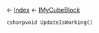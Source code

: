 ← [Index](Api-Index) ← [IMyCubeBlock](VRage.Game.ModAPI.Ingame.IMyCubeBlock)

```csharpvoid UpdateIsWorking()```